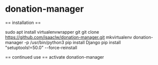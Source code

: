 # donation-manager

== installation ==

sudo apt install virtualenvwrapper git
git clone https://github.com/isaaclw/donation-manager.git
mkvirtualenv donation-manager -p /usr/bin/python3
pip install Django
pip install "setuptools!=50.0" --force-reinstall


== continued use ==
activate donation-manager

